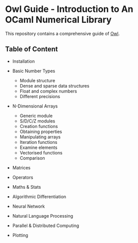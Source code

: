 # Owl Guide - Introduction to An OCaml Numerical Library

This repository contains a comprehensive guide of [Owl](https://github.com/ryanrhymes/owl).

## Table of Content

- Installation

- Basic Number Types
  - Module structure
  - Dense and sparse data structures
  - Float and complex numbers
  - Different precisions

- N-Dimensional Arrays
  - Generic module
  - S/D/C/Z modules
  - Creation functions
  - Obtaining properties
  - Manipulating arrays
  - Iteration functions
  - Examine elements
  - Vectorised functions
  - Comparison

- Matrices

- Operators

- Maths & Stats

- Algorithmic Differentiation

- Neural Network

- Natural Language Processing

- Parallel & Distributed Computing

- Plotting

